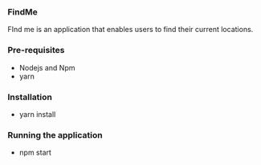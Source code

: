 ### FindMe

FInd me is an application that enables users to find their current locations.

### Pre-requisites

- Nodejs and Npm
- yarn

### Installation

- yarn install

### Running the application

- npm start
